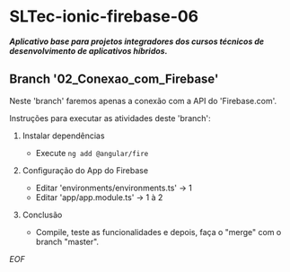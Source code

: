 # SLTec-ionic-firebase-06

__*Aplicativo base para projetos integradores dos cursos técnicos de desenvolvimento de aplicativos híbridos.*__

## Branch '02_Conexao_com_Firebase'

Neste 'branch' faremos apenas a conexão com a API do 'Firebase.com'.

Instruções para executar as atividades deste 'branch':
1) Instalar dependências

    - Execute `` ng add @angular/fire ``

2) Configuração do App do Firebase

    - Editar 'environments/environments.ts' &rarr; 1
    - Editar 'app/app.module.ts' &rarr; 1 à 2

3) Conclusão

    - Compile, teste as funcionalidades e depois, faça o "merge" com o branch "master".

*EOF*
